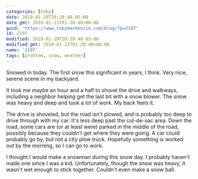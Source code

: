 ```yaml
---
categories: [toby]
date: 2019-01-20T20:20:40-05:00
date_gmt: 2019-01-21T01:20:40+00:00
guid: 'https://www.tobymackenzie.com/blog/?p=2197'
id: 2197
modified: 2019-01-20T20:20:40-05:00
modified_gmt: 2019-01-21T01:20:40+00:00
name: '2197'
tags: [problem, snow, weather]
---
```


Snowed in today.  The first snow this significant in years, I think.<!--more-->  Very nice, serene scene in my backyard.

It took me maybe an hour and a half to shovel the drive and walkways, including a neighbor helping get the last bit with a snow blower.  The snow was heavy and deep and took a lot of work.  My back feels it.

The drive is shoveled, but the road isn't plowed, and is probably too deep to drive through with my car.  It's less deep past the cul-de-sac area.  Down the road, some cars are (or at least were) parked in the middle of the road, possibly because they couldn't get where they were going.  A car could probably go by, but not a city plow truck.  Hopefully something is worked out by the morning, so I can go to work.

I thought I would make a snowman during this snow day.  I probably haven't made one since I was a kid.  Unfortunately, though the snow was heavy, it wasn't wet enough to stick together.  Couldn't even make a snow ball.
